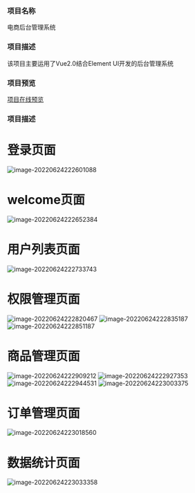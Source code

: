 ### 项目名称

电商后台管理系统

### 项目描述

该项目主要运用了Vue2.0结合Element UI开发的后台管理系统

### 项目预览

[项目在线预览](http://47.97.37.90/dv_shop)

### 项目描述

# 登录页面
![image-20220624222601088](https://fastly.jsdelivr.net/gh/aaaa8880788/duck-img//project/vue_myshop/202206242226205.png)
# welcome页面
![image-20220624222652384](https://fastly.jsdelivr.net/gh/aaaa8880788/duck-img//project/vue_myshop/202206242226439.png)
# 用户列表页面
![image-20220624222733743](https://fastly.jsdelivr.net/gh/aaaa8880788/duck-img//project/vue_myshop/202206242227796.png)
# 权限管理页面
![image-20220624222820467](https://fastly.jsdelivr.net/gh/aaaa8880788/duck-img//project/vue_myshop/202206242228560.png)
![image-20220624222835187](https://fastly.jsdelivr.net/gh/aaaa8880788/duck-img//project/vue_myshop/202206242228252.png)
![image-20220624222851187](https://fastly.jsdelivr.net/gh/aaaa8880788/duck-img//project/vue_myshop/202206242228240.png)

# 商品管理页面
![image-20220624222909212](https://fastly.jsdelivr.net/gh/aaaa8880788/duck-img//project/vue_myshop/202206242229279.png)
![image-20220624222927353](https://fastly.jsdelivr.net/gh/aaaa8880788/duck-img//project/vue_myshop/202206242229427.png)
![image-20220624222944531](https://fastly.jsdelivr.net/gh/aaaa8880788/duck-img//project/vue_myshop/202206242229584.png)
![image-20220624223003375](https://fastly.jsdelivr.net/gh/aaaa8880788/duck-img//project/vue_myshop/202206242230431.png)

# 订单管理页面
![image-20220624223018560](https://fastly.jsdelivr.net/gh/aaaa8880788/duck-img//project/vue_myshop/202206242230617.png)
# 数据统计页面
![image-20220624223033358](https://fastly.jsdelivr.net/gh/aaaa8880788/duck-img//project/vue_myshop/202206242230413.png)